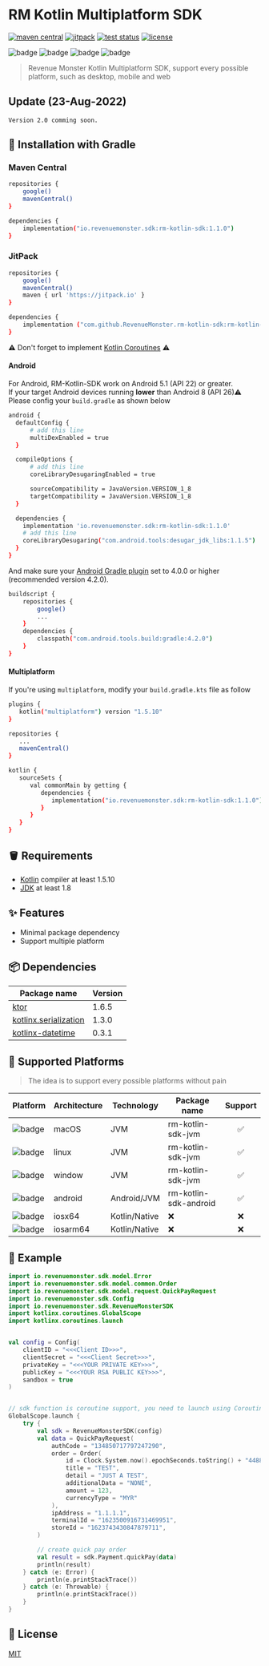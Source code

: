 # RM Kotlin Multiplatform SDK

<p>
   <a href="https://search.maven.org/search?q=g:io.revenuemonster.sdk"><img src="https://img.shields.io/maven-central/v/io.revenuemonster.sdk/rm-kotlin-sdk" alt="maven central" title="maven central"/></a>
   <a href="https://jitpack.io/#RevenueMonster/rm-kotlin-sdk"><img src="https://jitpack.io/v/RevenueMonster/rm-kotlin-sdk.svg" alt="jitpack" title="jitpack"/></a>
   <a href="https://github.com/RevenueMonster/rm-kotlin-sdk/actions?query=workflow%3ATest"><img src="https://github.com/RevenueMonster/rm-kotlin-sdk/workflows/Test/badge.svg?branch=main" alt="test status" title="test status"/></a>
   <a href="https://github.com/RevenueMonster/rm-kotlin-sdk/blob/main/LICENSE"><img src="https://img.shields.io/github/license/RevenueMonster/rm-kotlin-sdk" alt="license" title="license"/></a>
</p>

![badge][badge-android]
![badge][badge-mac]
![badge][badge-linux]
![badge][badge-windows]

[badge-android]: http://img.shields.io/badge/platform-android-6EDB8D.svg?style=flat
[badge-ios]: http://img.shields.io/badge/platform-ios-CDCDCD.svg?style=flat
[badge-js]: http://img.shields.io/badge/platform-js-F8DB5D.svg?style=flat
[badge-jvm]: http://img.shields.io/badge/platform-jvm-DB413D.svg?style=flat
[badge-linux]: http://img.shields.io/badge/platform-linux-2D3F6C.svg?style=flat
[badge-windows]: http://img.shields.io/badge/platform-windows-4D76CD.svg?style=flat
[badge-mac]: http://img.shields.io/badge/platform-macos-111111.svg?style=flat
[badge-watchos]: http://img.shields.io/badge/platform-watchos-C0C0C0.svg?style=flat
[badge-tvos]: http://img.shields.io/badge/platform-tvos-808080.svg?style=flat
[badge-wasm]: https://img.shields.io/badge/platform-wasm-624FE8.svg?style=flat
[badge-nodejs]: https://img.shields.io/badge/platform-nodejs-68a063.svg?style=flat

> Revenue Monster Kotlin Multiplatform SDK, support every possible platform, such as desktop, mobile and web

## Update (23-Aug-2022)
```
Version 2.0 comming soon.
```

## 🔨 Installation with Gradle

### Maven Central

```bash
repositories {
    google()
    mavenCentral()
}

dependencies {
    implementation("io.revenuemonster.sdk:rm-kotlin-sdk:1.1.0")
}
```

### JitPack

```bash
repositories {
    google()
    mavenCentral()
    maven { url 'https://jitpack.io' }
}

dependencies {
    implementation ("com.github.RevenueMonster.rm-kotlin-sdk:rm-kotlin-sdk:1.1.0")
}
```

⚠ Don't forget to implement [Kotlin Coroutines](https://github.com/Kotlin/kotlinx.coroutines) ⚠

#### Android

For Android, RM-Kotlin-SDK work on Android 5.1 (API 22) or greater.\
If your target Android devices running **lower** than Android 8 (API 26)⚠\
Please config your `build.gradle` as shown below

```bash
android {
  defaultConfig {
      # add this line
      multiDexEnabled = true
  }

  compileOptions {
      # add this line
      coreLibraryDesugaringEnabled = true

      sourceCompatibility = JavaVersion.VERSION_1_8
      targetCompatibility = JavaVersion.VERSION_1_8
  }

  dependencies {
    implementation 'io.revenuemonster.sdk:rm-kotlin-sdk:1.1.0'
    # add this line
    coreLibraryDesugaring("com.android.tools:desugar_jdk_libs:1.1.5")
  }
}
```

And make sure your [Android Gradle plugin](https://developer.android.com/studio/releases/gradle-plugin#updating-plugin)
set to 4.0.0 or higher (recommended version 4.2.0).

```bash
buildscript {
    repositories {
        google()
        ...
    }
    dependencies {
        classpath("com.android.tools.build:gradle:4.2.0")
    }
}
```

#### Multiplatform

If you're using `multiplatform`, modify your `build.gradle.kts` file as follow

```bash
plugins {
   kotlin("multiplatform") version "1.5.10"
}

repositories {
   ...
   mavenCentral()
}

kotlin {
   sourceSets {
      val commonMain by getting {
         dependencies {
            implementation("io.revenuemonster.sdk:rm-kotlin-sdk:1.1.0")
         }
      }
   }
}
```

## 🪣 Requirements

- [Kotlin](https://github.com/JetBrains/kotlin) compiler at least 1.5.10
- [JDK](https://www.oracle.com/java/technologies/javase-downloads.html) at least 1.8

## ✨ Features

- Minimal package dependency
- Support multiple platform

## 📦️ Dependencies

| Package name                                                             | Version |
| ------------------------------------------------------------------------ | ------- |
| [ktor](https://github.com/ktorio/ktor)                                   | 1.6.5   |
| [kotlinx.serialization](https://github.com/Kotlin/kotlinx.serialization) | 1.3.0   |
| [kotlinx-datetime](https://github.com/Kotlin/kotlinx-datetime)           | 0.3.1   |

## 🤖 Supported Platforms

> The idea is to support every possible platforms without pain

| Platform                | Architecture | Technology    | Package name          | Support |
| ----------------------- | ------------ | ------------- | --------------------- | :-----: |
| ![badge][badge-mac]     | macOS        | JVM           | rm-kotlin-sdk-jvm     |   ✅    |
| ![badge][badge-linux]   | linux        | JVM           | rm-kotlin-sdk-jvm     |   ✅    |
| ![badge][badge-windows] | window       | JVM           | rm-kotlin-sdk-jvm     |   ✅    |
| ![badge][badge-android] | android      | Android/JVM   | rm-kotlin-sdk-android |   ✅    |
| ![badge][badge-ios]     | iosx64       | Kotlin/Native | ❌                    |   ❌    |
| ![badge][badge-ios]     | iosarm64     | Kotlin/Native | ❌                    |   ❌    |

## 🙈 Example

```kotlin
import io.revenuemonster.sdk.model.Error
import io.revenuemonster.sdk.model.common.Order
import io.revenuemonster.sdk.model.request.QuickPayRequest
import io.revenuemonster.sdk.Config
import io.revenuemonster.sdk.RevenueMonsterSDK
import kotlinx.coroutines.GlobalScope
import kotlinx.coroutines.launch


val config = Config(
    clientID = "<<<Client ID>>>",
    clientSecret = "<<<Client Secret>>>",
    privateKey = "<<<YOUR PRIVATE KEY>>>",
    publicKey = "<<<YOUR RSA PUBLIC KEY>>>",
    sandbox = true
)


// sdk function is coroutine support, you need to launch using Coroutine package
GlobalScope.launch {
    try {
        val sdk = RevenueMonsterSDK(config)
        val data = QuickPayRequest(
            authCode = "134850717797247290",
            order = Order(
                id = Clock.System.now().epochSeconds.toString() + "4488",
                title = "TEST",
                detail = "JUST A TEST",
                additionalData = "NONE",
                amount = 123,
                currencyType = "MYR"
            ),
            ipAddress = "1.1.1.1",
            terminalId = "1623500916731469951",
            storeId = "1623743430847879711",
        )

        // create quick pay order
        val result = sdk.Payment.quickPay(data)
        println(result)
    } catch (e: Error) {
        println(e.printStackTrace())
    } catch (e: Throwable) {
        println(e.printStackTrace())
    }
}
```

## 📄 License

[MIT](https://github.com/RevenueMonster/rm-kotlin-sdk/blob/main/LICENSE)
